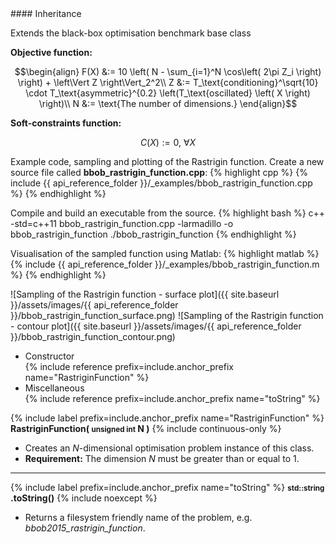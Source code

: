 <div class="custom-callout custom-callout-info">
#### Inheritance

Extends the black-box optimisation benchmark base class
</div>

**Objective function:**

$$\begin{align}
F(X) &:= 10 \left( N - \sum_{i=1}^N \cos\left( 2\pi Z_i \right) \right) + \left\Vert Z \right\Vert_2^2\\
Z &:= T_\text{conditioning}^\sqrt{10} \cdot T_\text{asymmetric}^{0.2} \left(T_\text{oscillated} \left( X \right) \right)\\
N &:= \text{The number of dimensions.}
\end{align}$$

**Soft-constraints function:**

$$C(X) := 0, \ \forall X$$

Example code, sampling and plotting of the Rastrigin function.
Create a new source file called **bbob_rastrigin_function.cpp**:
{% highlight cpp %}
{% include {{ api_reference_folder }}/_examples/bbob_rastrigin_function.cpp %}
{% endhighlight %}

Compile and build an executable from the source.
{% highlight bash %}
c++ -std=c++11 bbob_rastrigin_function.cpp -larmadillo -o bbob_rastrigin_function
./bbob_rastrigin_function
{% endhighlight %}

Visualisation of the sampled function using Matlab:
{% highlight matlab %}
{% include {{ api_reference_folder }}/_examples/bbob_rastrigin_function.m %}
{% endhighlight %}

![Sampling of the Rastrigin function - surface plot]({{ site.baseurl }}/assets/images/{{ api_reference_folder }}/bbob_rastrigin_function_surface.png)
![Sampling of the Rastrigin function - contour plot]({{ site.baseurl }}/assets/images/{{ api_reference_folder }}/bbob_rastrigin_function_contour.png)

- Constructor<br>
  {% include reference prefix=include.anchor_prefix name="RastriginFunction" %}
- Miscellaneous<br>
  {% include reference prefix=include.anchor_prefix name="toString" %}

{% include label prefix=include.anchor_prefix name="RastriginFunction" %}
**RastriginFunction( <small>unsigned int</small> N )** {% include continuous-only %}

- Creates an *N*-dimensional optimisation problem instance of this class.
- **Requirement:** The dimension *N* must be greater than or equal to 1.

---
{% include label prefix=include.anchor_prefix name="toString" %}
**<small>std::string</small> .toString()** {% include noexcept %}

- Returns a filesystem friendly name of the problem, e.g. *bbob2015_rastrigin_function*.